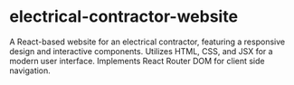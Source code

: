 # electrical-contractor-website
A React-based website for an electrical contractor, featuring a responsive design and interactive components. Utilizes HTML, CSS, and JSX for a modern user interface. Implements React Router DOM  for client side navigation.

